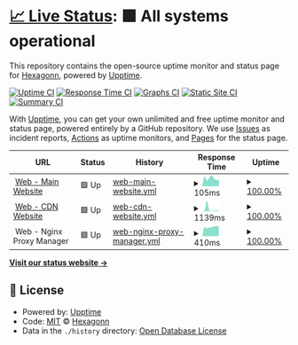 # [📈 Live Status](https://status): <!--live status--> **🟩 All systems operational**

This repository contains the open-source uptime monitor and status page for [Hexagonn](https://status), powered by [Upptime](https://github.com/upptime/upptime).

[![Uptime CI](https://github.com/hexaaagon/status/workflows/Uptime%20CI/badge.svg)](https://github.com/hexaaagon/status/actions?query=workflow%3A%22Uptime+CI%22)
[![Response Time CI](https://github.com/hexaaagon/status/workflows/Response%20Time%20CI/badge.svg)](https://github.com/hexaaagon/status/actions?query=workflow%3A%22Response+Time+CI%22)
[![Graphs CI](https://github.com/hexaaagon/status/workflows/Graphs%20CI/badge.svg)](https://github.com/hexaaagon/status/actions?query=workflow%3A%22Graphs+CI%22)
[![Static Site CI](https://github.com/hexaaagon/status/workflows/Static%20Site%20CI/badge.svg)](https://github.com/hexaaagon/status/actions?query=workflow%3A%22Static+Site+CI%22)
[![Summary CI](https://github.com/hexaaagon/status/workflows/Summary%20CI/badge.svg)](https://github.com/hexaaagon/status/actions?query=workflow%3A%22Summary+CI%22)

With [Upptime](https://upptime.js.org), you can get your own unlimited and free uptime monitor and status page, powered entirely by a GitHub repository. We use [Issues](https://github.com/hexaaagon/status/issues) as incident reports, [Actions](https://github.com/hexaaagon/status/actions) as uptime monitors, and [Pages](https://status) for the status page.

<!--start: status pages-->
<!-- This summary is generated by Upptime (https://github.com/upptime/upptime) -->
<!-- Do not edit this manually, your changes will be overwritten -->
<!-- prettier-ignore -->
| URL | Status | History | Response Time | Uptime |
| --- | ------ | ------- | ------------- | ------ |
| <img alt="" src="https://icons.duckduckgo.com/ip3/main-web-ezl.pages.dev.ico" height="13"> [Web - Main Website](https://main-web-ezl.pages.dev/) | 🟩 Up | [web-main-website.yml](https://github.com/hexaaagon/status/commits/HEAD/history/web-main-website.yml) | <details><summary><img alt="Response time graph" src="./graphs/web-main-website/response-time-week.png" height="20"> 105ms</summary><br><a href="https://status.hexagonn.my.id/history/web-main-website"><img alt="Response time 119" src="https://img.shields.io/endpoint?url=https%3A%2F%2Fraw.githubusercontent.com%2Fhexaaagon%2Fstatus%2FHEAD%2Fapi%2Fweb-main-website%2Fresponse-time.json"></a><br><a href="https://status.hexagonn.my.id/history/web-main-website"><img alt="24-hour response time 96" src="https://img.shields.io/endpoint?url=https%3A%2F%2Fraw.githubusercontent.com%2Fhexaaagon%2Fstatus%2FHEAD%2Fapi%2Fweb-main-website%2Fresponse-time-day.json"></a><br><a href="https://status.hexagonn.my.id/history/web-main-website"><img alt="7-day response time 105" src="https://img.shields.io/endpoint?url=https%3A%2F%2Fraw.githubusercontent.com%2Fhexaaagon%2Fstatus%2FHEAD%2Fapi%2Fweb-main-website%2Fresponse-time-week.json"></a><br><a href="https://status.hexagonn.my.id/history/web-main-website"><img alt="30-day response time 119" src="https://img.shields.io/endpoint?url=https%3A%2F%2Fraw.githubusercontent.com%2Fhexaaagon%2Fstatus%2FHEAD%2Fapi%2Fweb-main-website%2Fresponse-time-month.json"></a><br><a href="https://status.hexagonn.my.id/history/web-main-website"><img alt="1-year response time 119" src="https://img.shields.io/endpoint?url=https%3A%2F%2Fraw.githubusercontent.com%2Fhexaaagon%2Fstatus%2FHEAD%2Fapi%2Fweb-main-website%2Fresponse-time-year.json"></a></details> | <details><summary><a href="https://status.hexagonn.my.id/history/web-main-website">100.00%</a></summary><a href="https://status.hexagonn.my.id/history/web-main-website"><img alt="All-time uptime 100.00%" src="https://img.shields.io/endpoint?url=https%3A%2F%2Fraw.githubusercontent.com%2Fhexaaagon%2Fstatus%2FHEAD%2Fapi%2Fweb-main-website%2Fuptime.json"></a><br><a href="https://status.hexagonn.my.id/history/web-main-website"><img alt="24-hour uptime 100.00%" src="https://img.shields.io/endpoint?url=https%3A%2F%2Fraw.githubusercontent.com%2Fhexaaagon%2Fstatus%2FHEAD%2Fapi%2Fweb-main-website%2Fuptime-day.json"></a><br><a href="https://status.hexagonn.my.id/history/web-main-website"><img alt="7-day uptime 100.00%" src="https://img.shields.io/endpoint?url=https%3A%2F%2Fraw.githubusercontent.com%2Fhexaaagon%2Fstatus%2FHEAD%2Fapi%2Fweb-main-website%2Fuptime-week.json"></a><br><a href="https://status.hexagonn.my.id/history/web-main-website"><img alt="30-day uptime 100.00%" src="https://img.shields.io/endpoint?url=https%3A%2F%2Fraw.githubusercontent.com%2Fhexaaagon%2Fstatus%2FHEAD%2Fapi%2Fweb-main-website%2Fuptime-month.json"></a><br><a href="https://status.hexagonn.my.id/history/web-main-website"><img alt="1-year uptime 100.00%" src="https://img.shields.io/endpoint?url=https%3A%2F%2Fraw.githubusercontent.com%2Fhexaaagon%2Fstatus%2FHEAD%2Fapi%2Fweb-main-website%2Fuptime-year.json"></a></details>
| <img alt="" src="https://icons.duckduckgo.com/ip3/cdnsites.hexaa11222474.workers.dev.ico" height="13"> [Web - CDN Website](https://cdnsites.hexaa11222474.workers.dev/) | 🟩 Up | [web-cdn-website.yml](https://github.com/hexaaagon/status/commits/HEAD/history/web-cdn-website.yml) | <details><summary><img alt="Response time graph" src="./graphs/web-cdn-website/response-time-week.png" height="20"> 1139ms</summary><br><a href="https://status.hexagonn.my.id/history/web-cdn-website"><img alt="Response time 1149" src="https://img.shields.io/endpoint?url=https%3A%2F%2Fraw.githubusercontent.com%2Fhexaaagon%2Fstatus%2FHEAD%2Fapi%2Fweb-cdn-website%2Fresponse-time.json"></a><br><a href="https://status.hexagonn.my.id/history/web-cdn-website"><img alt="24-hour response time 242" src="https://img.shields.io/endpoint?url=https%3A%2F%2Fraw.githubusercontent.com%2Fhexaaagon%2Fstatus%2FHEAD%2Fapi%2Fweb-cdn-website%2Fresponse-time-day.json"></a><br><a href="https://status.hexagonn.my.id/history/web-cdn-website"><img alt="7-day response time 1139" src="https://img.shields.io/endpoint?url=https%3A%2F%2Fraw.githubusercontent.com%2Fhexaaagon%2Fstatus%2FHEAD%2Fapi%2Fweb-cdn-website%2Fresponse-time-week.json"></a><br><a href="https://status.hexagonn.my.id/history/web-cdn-website"><img alt="30-day response time 1149" src="https://img.shields.io/endpoint?url=https%3A%2F%2Fraw.githubusercontent.com%2Fhexaaagon%2Fstatus%2FHEAD%2Fapi%2Fweb-cdn-website%2Fresponse-time-month.json"></a><br><a href="https://status.hexagonn.my.id/history/web-cdn-website"><img alt="1-year response time 1149" src="https://img.shields.io/endpoint?url=https%3A%2F%2Fraw.githubusercontent.com%2Fhexaaagon%2Fstatus%2FHEAD%2Fapi%2Fweb-cdn-website%2Fresponse-time-year.json"></a></details> | <details><summary><a href="https://status.hexagonn.my.id/history/web-cdn-website">100.00%</a></summary><a href="https://status.hexagonn.my.id/history/web-cdn-website"><img alt="All-time uptime 100.00%" src="https://img.shields.io/endpoint?url=https%3A%2F%2Fraw.githubusercontent.com%2Fhexaaagon%2Fstatus%2FHEAD%2Fapi%2Fweb-cdn-website%2Fuptime.json"></a><br><a href="https://status.hexagonn.my.id/history/web-cdn-website"><img alt="24-hour uptime 100.00%" src="https://img.shields.io/endpoint?url=https%3A%2F%2Fraw.githubusercontent.com%2Fhexaaagon%2Fstatus%2FHEAD%2Fapi%2Fweb-cdn-website%2Fuptime-day.json"></a><br><a href="https://status.hexagonn.my.id/history/web-cdn-website"><img alt="7-day uptime 100.00%" src="https://img.shields.io/endpoint?url=https%3A%2F%2Fraw.githubusercontent.com%2Fhexaaagon%2Fstatus%2FHEAD%2Fapi%2Fweb-cdn-website%2Fuptime-week.json"></a><br><a href="https://status.hexagonn.my.id/history/web-cdn-website"><img alt="30-day uptime 100.00%" src="https://img.shields.io/endpoint?url=https%3A%2F%2Fraw.githubusercontent.com%2Fhexaaagon%2Fstatus%2FHEAD%2Fapi%2Fweb-cdn-website%2Fuptime-month.json"></a><br><a href="https://status.hexagonn.my.id/history/web-cdn-website"><img alt="1-year uptime 100.00%" src="https://img.shields.io/endpoint?url=https%3A%2F%2Fraw.githubusercontent.com%2Fhexaaagon%2Fstatus%2FHEAD%2Fapi%2Fweb-cdn-website%2Fuptime-year.json"></a></details>
| <img alt="" src="https://icons.duckduckgo.com/ip3/null.ico" height="13"> Web - Nginx Proxy Manager | 🟩 Up | [web-nginx-proxy-manager.yml](https://github.com/hexaaagon/status/commits/HEAD/history/web-nginx-proxy-manager.yml) | <details><summary><img alt="Response time graph" src="./graphs/web-nginx-proxy-manager/response-time-week.png" height="20"> 410ms</summary><br><a href="https://status.hexagonn.my.id/history/web-nginx-proxy-manager"><img alt="Response time 726" src="https://img.shields.io/endpoint?url=https%3A%2F%2Fraw.githubusercontent.com%2Fhexaaagon%2Fstatus%2FHEAD%2Fapi%2Fweb-nginx-proxy-manager%2Fresponse-time.json"></a><br><a href="https://status.hexagonn.my.id/history/web-nginx-proxy-manager"><img alt="24-hour response time 431" src="https://img.shields.io/endpoint?url=https%3A%2F%2Fraw.githubusercontent.com%2Fhexaaagon%2Fstatus%2FHEAD%2Fapi%2Fweb-nginx-proxy-manager%2Fresponse-time-day.json"></a><br><a href="https://status.hexagonn.my.id/history/web-nginx-proxy-manager"><img alt="7-day response time 410" src="https://img.shields.io/endpoint?url=https%3A%2F%2Fraw.githubusercontent.com%2Fhexaaagon%2Fstatus%2FHEAD%2Fapi%2Fweb-nginx-proxy-manager%2Fresponse-time-week.json"></a><br><a href="https://status.hexagonn.my.id/history/web-nginx-proxy-manager"><img alt="30-day response time 726" src="https://img.shields.io/endpoint?url=https%3A%2F%2Fraw.githubusercontent.com%2Fhexaaagon%2Fstatus%2FHEAD%2Fapi%2Fweb-nginx-proxy-manager%2Fresponse-time-month.json"></a><br><a href="https://status.hexagonn.my.id/history/web-nginx-proxy-manager"><img alt="1-year response time 726" src="https://img.shields.io/endpoint?url=https%3A%2F%2Fraw.githubusercontent.com%2Fhexaaagon%2Fstatus%2FHEAD%2Fapi%2Fweb-nginx-proxy-manager%2Fresponse-time-year.json"></a></details> | <details><summary><a href="https://status.hexagonn.my.id/history/web-nginx-proxy-manager">100.00%</a></summary><a href="https://status.hexagonn.my.id/history/web-nginx-proxy-manager"><img alt="All-time uptime 96.94%" src="https://img.shields.io/endpoint?url=https%3A%2F%2Fraw.githubusercontent.com%2Fhexaaagon%2Fstatus%2FHEAD%2Fapi%2Fweb-nginx-proxy-manager%2Fuptime.json"></a><br><a href="https://status.hexagonn.my.id/history/web-nginx-proxy-manager"><img alt="24-hour uptime 100.00%" src="https://img.shields.io/endpoint?url=https%3A%2F%2Fraw.githubusercontent.com%2Fhexaaagon%2Fstatus%2FHEAD%2Fapi%2Fweb-nginx-proxy-manager%2Fuptime-day.json"></a><br><a href="https://status.hexagonn.my.id/history/web-nginx-proxy-manager"><img alt="7-day uptime 100.00%" src="https://img.shields.io/endpoint?url=https%3A%2F%2Fraw.githubusercontent.com%2Fhexaaagon%2Fstatus%2FHEAD%2Fapi%2Fweb-nginx-proxy-manager%2Fuptime-week.json"></a><br><a href="https://status.hexagonn.my.id/history/web-nginx-proxy-manager"><img alt="30-day uptime 96.94%" src="https://img.shields.io/endpoint?url=https%3A%2F%2Fraw.githubusercontent.com%2Fhexaaagon%2Fstatus%2FHEAD%2Fapi%2Fweb-nginx-proxy-manager%2Fuptime-month.json"></a><br><a href="https://status.hexagonn.my.id/history/web-nginx-proxy-manager"><img alt="1-year uptime 96.94%" src="https://img.shields.io/endpoint?url=https%3A%2F%2Fraw.githubusercontent.com%2Fhexaaagon%2Fstatus%2FHEAD%2Fapi%2Fweb-nginx-proxy-manager%2Fuptime-year.json"></a></details>

<!--end: status pages-->

[**Visit our status website →**](https://status)

## 📄 License

- Powered by: [Upptime](https://github.com/upptime/upptime)
- Code: [MIT](./LICENSE) © [Hexagonn](https://status)
- Data in the `./history` directory: [Open Database License](https://opendatacommons.org/licenses/odbl/1-0/)
